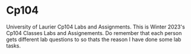 # Cp104
University of Laurier Cp104 Labs and Assignments. 
This is Winter 2023's Cp104 Classes Labs and Assignements.
Do remember that each person gets different lab questions to so thats the reason I have done some lab tasks. 
